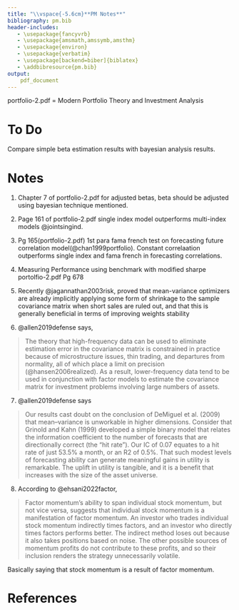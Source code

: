 ```yaml
---
title: "\\vspace{-5.6cm}**PM Notes**"
bibliography: pm.bib
header-includes:
   - \usepackage{fancyvrb}
   - \usepackage{amsmath,amssymb,amsthm}
   - \usepackage{environ}
   - \usepackage{verbatim}
   - \usepackage[backend=biber]{biblatex}
   - \addbibresource{pm.bib}
output:
    pdf_document
---
```


portfolio-2.pdf = Modern Portfolio Theory and Investment Analysis

# To Do

Compare simple beta estimation results with bayesian analysis results.

# Notes

1. Chapter 7 of portfolio-2.pdf for adjusted betas, beta should be adjusted using bayesian technique mentioned.

2. Page 161 of portfolio-2.pdf single index model outperforms multi-index models @jointsingind.

3. Pg 165(portfolio-2.pdf) 1st para fama french test on forecasting future correlation model(@chan1999portfolio). Constant correlaation outperforms single index and fama french in forecasting correlations.

4. Measuring Performance using benchmark with modified sharpe portolfio-2.pdf Pg 678

5. Recently @jagannathan2003risk, proved
that mean-variance optimizers are already implicitly applying some form of shrinkage to
the sample covariance matrix when short sales are ruled out, and that this is generally
beneficial in terms of improving weights stability


6.  @allen2019defense says,


> The theory that high-frequency data can be used to eliminate estimation error in the covariance matrix is constrained in practice because of microstructure issues, thin trading, and departures from normality, all of which place a limit on precision (@hansen2006realized). As a result, lower-frequency data tend to be used in conjunction with factor models to estimate the covariance matrix for investment problems involving large numbers of assets. 

7. @allen2019defense says 

> Our results cast doubt on the conclusion of
> DeMiguel et al. (2009) that mean–variance is
> unworkable in higher dimensions. Consider that
> Grinold and Kahn (1999) developed a simple binary
> model that relates the information coefficient to the
> number of forecasts that are directionally correct
> (the “hit rate”). Our IC of 0.07 equates to a hit rate
> of just 53.5% a month, or an R2 of 0.5%. That such
> modest levels of forecasting ability can generate
> meaningful gains in utility is remarkable. The uplift
> in utility is tangible, and it is a benefit that increases
> with the size of the asset universe.

8. According to @ehsani2022factor, 

> Factor momentum’s ability to span individual stock momentum, but not vice versa, suggests
> that individual stock momentum is a manifestation of factor momentum. An investor who trades
> individual stock momentum indirectly times factors, and an investor who directly times factors
> performs better. The indirect method loses out because it also takes positions based on noise. The
> other possible sources of momentum profits do not contribute to these profits, and so their inclusion
> renders the strategy unnecessarily volatile.

Basically saying that stock momentum is a result of factor momentum.

# References
